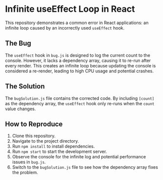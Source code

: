 # Infinite useEffect Loop in React

This repository demonstrates a common error in React applications: an infinite loop caused by an incorrectly used `useEffect` hook.

## The Bug
The `useEffect` hook in `bug.js` is designed to log the current count to the console.  However, it lacks a dependency array, causing it to re-run after every render. This creates an infinite loop because updating the console is considered a re-render, leading to high CPU usage and potential crashes.

## The Solution
The `bugSolution.js` file contains the corrected code. By including `[count]` as the dependency array, the `useEffect` hook only re-runs when the `count` value changes.

## How to Reproduce
1. Clone this repository.
2. Navigate to the project directory.
3. Run `npm install` to install dependencies.
4. Run `npm start` to start the development server.
5. Observe the console for the infinite log and potential performance issues in `bug.js`.
6. Switch to the `bugSolution.js` file to see how the dependency array fixes the problem.